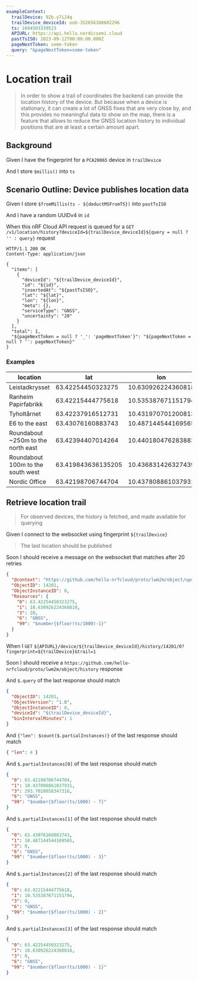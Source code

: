 ```yaml
---
exampleContext:
  trailDevice: 92b.y7i24q
  trailDevice_deviceId: oob-352656108602296
  ts: 1694503339523
  APIURL: https://api.hello.nordicsemi.cloud
  pastTsISO: 2023-09-12T00:00:00.000Z
  pageNextToken: some-token
  query: "&pageNextToken=some-token"
---
```


# Location trail

> In order to show a trail of coordinates the backend can provide the location
> history of the device. But because when a device is stationary, it can create
> a lot of GNSS fixes that are very close by, and this provides no meaningful
> data to show on the map, there is a feature that allows to reduce the GNSS
> location history to individual positions that are at least a certain amount
> apart.

## Background

Given I have the fingerprint for a `PCA20065` device in `trailDevice`

And I store `$millis()` into `ts`

## Scenario Outline: Device publishes location data

Given I store `$fromMillis(ts - ${deductMSFromTS})` into `pastTsISO`

And I have a random UUIDv4 in `id`

When this nRF Cloud API request is queued for a
`GET /v1/location/history?deviceId=${trailDevice_deviceId}${query = null ? '' : query}`
request

```
HTTP/1.1 200 OK
Content-Type: application/json

{
  "items": [
    {
      "deviceId": "${trailDevice_deviceId}",
      "id": "${id}",
      "insertedAt": "${pastTsISO}",
      "lat": "${lat}",
      "lon": "${lon}",
      "meta": {},
      "serviceType": "GNSS",
      "uncertainty": "20"
    }
  ],
  "total": 1,
  "${pageNextToken = null ? '_': 'pageNextToken'}": "${pageNextToken = null ? '': pageNextToken}"
}

```

### Examples

| location                           | lat                | lon                | deductMSFromTS | pageNextToken | query            |
| ---------------------------------- | ------------------ | ------------------ | -------------- | ------------- | ---------------- |
| Leistadkrysset                     | 63.42254450323275  | 10.630926224360818 | 1000           | a             |                  |
| Ranheim Papirfabrikk               | 63.42215444775618  | 10.535387671151794 | 2000           | b             | &pageNextToken=a |
| Tyholtårnet                        | 63.42237916512731  | 10.431970701200813 | 4000           | d             | &pageNextToken=c |
| E6 to the east                     | 63.43076160883743  | 10.487144544169565 | 3000           | c             | &pageNextToken=b |
| Roundabout ~250m to the north east | 63.42394407014264  | 10.440180476283883 | 5000           | e             | &pageNextToken=d |
| Roundabout 100m to the south west  | 63.419843636135205 | 10.436831426327439 | 6000           | f             | &pageNextToken=e |
| Nordic Office                      | 63.42198706744704  | 10.437808861037931 | 7000           |               | &pageNextToken=f |

## Retrieve location trail

> For observed devices, the history is fetched, and made available for querying

Given I connect to the websocket using fingerprint `${trailDevice}`

> The last location should be published

Soon I should receive a message on the websocket that matches after 20 retries

```json
{
  "@context": "https://github.com/hello-nrfcloud/proto/lwm2m/object/update",
  "ObjectID": 14201,
  "ObjectInstanceID": 0,
  "Resources": {
    "0": 63.42254450323275,
    "1": 10.630926224360818,
    "3": 20,
    "6": "GNSS",
    "99": "$number{$floor(ts/1000)-1}"
  }
}
```

When I `GET`
`${APIURL}/device/${trailDevice_deviceId}/history/14201/0?fingerprint=${trailDevice}&trail=1`

Soon I should receive a
`https://github.com/hello-nrfcloud/proto/lwm2m/object/history` response

And `$.query` of the last response should match

```json
{
  "ObjectID": 14201,
  "ObjectVersion": "1.0",
  "ObjectInstanceID": 0,
  "deviceId": "${trailDevice_deviceId}",
  "binIntervalMinutes": 1
}
```

And `{"len": $count($.partialInstances)}` of the last response should match

```json
{ "len": 4 }
```

And `$.partialInstances[0]` of the last response should match

```json
{
  "0": 63.42198706744704,
  "1": 10.437808861037931,
  "3": 293.7028058347316,
  "6": "GNSS",
  "99": "$number{$floor(ts/1000) - 7}"
}
```

And `$.partialInstances[1]` of the last response should match

```json
{
  "0": 63.43076160883743,
  "1": 10.487144544169565,
  "3": 0,
  "6": "GNSS",
  "99": "$number{$floor(ts/1000) - 3}"
}
```

And `$.partialInstances[2]` of the last response should match

```json
{
  "0": 63.42215444775618,
  "1": 10.535387671151794,
  "3": 0,
  "6": "GNSS",
  "99": "$number{$floor(ts/1000) - 2}"
}
```

And `$.partialInstances[3]` of the last response should match

```json
{
  "0": 63.42254450323275,
  "1": 10.630926224360818,
  "3": 0,
  "6": "GNSS",
  "99": "$number{$floor(ts/1000) - 1}"
}
```
